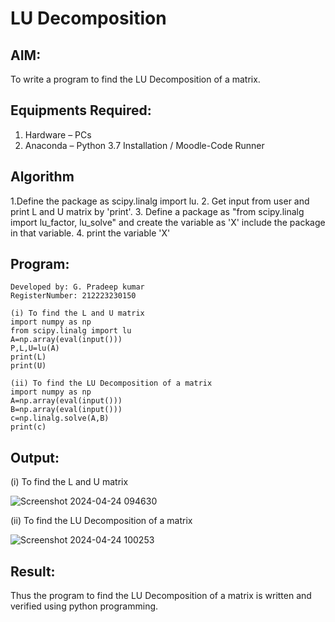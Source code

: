 # LU Decomposition 

## AIM:
To write a program to find the LU Decomposition of a matrix.

## Equipments Required:
1. Hardware – PCs
2. Anaconda – Python 3.7 Installation / Moodle-Code Runner

## Algorithm
1.Define the package as scipy.linalg import lu.
2. Get input from user and print L and U matrix by 'print'.
3. Define a package as "from scipy.linalg import lu_factor, lu_solve" and create the variable as 'X'
include the package in that variable.
4. print the variable 'X' 

## Program:
```
Developed by: G. Pradeep kumar 
RegisterNumber: 212223230150
```
```
(i) To find the L and U matrix
import numpy as np
from scipy.linalg import lu
A=np.array(eval(input()))
P,L,U=lu(A)
print(L)
print(U)
```
```
(ii) To find the LU Decomposition of a matrix
import numpy as np
A=np.array(eval(input()))
B=np.array(eval(input()))
c=np.linalg.solve(A,B)
print(c)
```
## Output:

(i) To find the L and U matrix

![Screenshot 2024-04-24 094630](https://github.com/pradeep23014186/LU-Decomposition/assets/152294642/3592305c-5c1b-4422-b643-ff509b0fd253)

(ii) To find the LU Decomposition of a matrix

![Screenshot 2024-04-24 100253](https://github.com/pradeep23014186/LU-Decomposition/assets/152294642/67a779bd-8d44-46a9-850d-293f9a663168)

## Result:
Thus the program to find the LU Decomposition of a matrix is written and verified using python programming.

